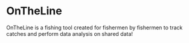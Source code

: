 # OnTheLine
OnTheLine is a fishing tool created for fishermen by fishermen to track catches and perform data analysis on shared data!

